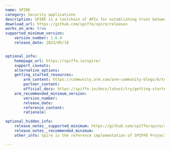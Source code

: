 ```yaml
---
name: SPIRE
category: Security applications
description: SPIRE is a toolchain of APIs for establishing trust between software systems across a wide variety of hosting platforms.
download_url: https://github.com/spiffe/spire/releases
works_on_arm: true
supported_minimum_version:
    version_number: 1.6.4
    release_date: 2023/05/18


optional_info:
    homepage_url: https://spiffe.io/spire/
    support_caveats:
    alternative_options:
    getting_started_resources:
        arm_content: https://community.arm.com/arm-community-blogs/b/tools-software-ides-blog/posts/hardware-backed-security-multitenancy-edge-spiffe-parsec
        partner_content:
        official_docs: https://spiffe.io/docs/latest/try/getting-started-linux-macos-x/
    arm_recommended_minimum_version:
        version_number:
        release_date:
        reference_content:
        rationale:

optional_hidden_info:
    release_notes__supported_minimum: https://github.com/spiffe/spire/releases/tag/v1.6.4
    release_notes__recommended_minimum:
    other_info: Spire is the reference implementation of SPIFFE Project.

---
```

